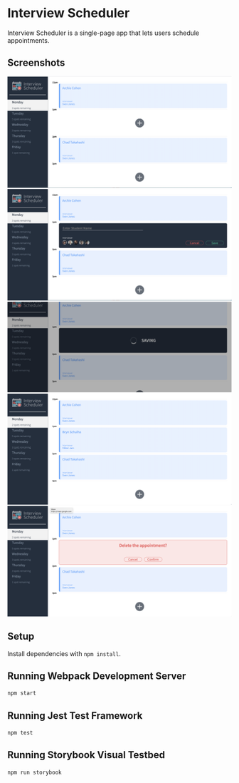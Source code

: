 # Interview Scheduler

Interview Scheduler is a single-page app that lets users schedule appointments.

## Screenshots
!["Appointment List"](https://github.com/brynschulha/scheduler/blob/master/docs/appointment-list.png?raw=true)
!["Create Appointment"](https://github.com/brynschulha/scheduler/blob/master/docs/create-appointment.png?raw=true)
!["Saving Appointment"](https://github.com/brynschulha/scheduler/blob/master/docs/save-appointment.png?raw=true)
!["Saved Appointment"](https://github.com/brynschulha/scheduler/blob/master/docs/appointment-saved.png?raw=true)
!["Delete Appointment"](https://github.com/brynschulha/scheduler/blob/master/docs/delete-appointment.png?raw=true)

## Setup

Install dependencies with `npm install`.

## Running Webpack Development Server

```sh
npm start
```

## Running Jest Test Framework

```sh
npm test
```

## Running Storybook Visual Testbed

```sh
npm run storybook
```

